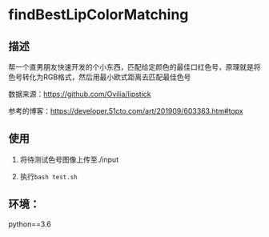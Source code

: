 # findBestLipColorMatching

## 描述

帮一个直男朋友快速开发的个小东西，匹配给定颜色的最佳口红色号，原理就是将色号转化为RGB格式，然后用最小欧式距离去匹配最佳色号

数据来源：https://github.com/Ovilia/lipstick 

参考的博客：https://developer.51cto.com/art/201909/603363.htm#topx

## 使用

1. 将待测试色号图像上传至./input

2. 执行`bash test.sh`

## 环境：

python==3.6
